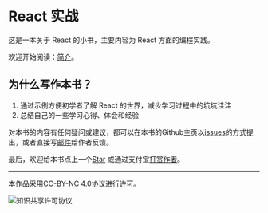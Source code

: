 # React 实战

这是一本关于 React 的小书，主要内容为 React 方面的编程实践。

欢迎开始阅读：[简介](./intro/README.md)。

## 为什么写作本书？

1. 通过示例方便初学者了解 React 的世界，减少学习过程中的坑坑洼洼
2. 总结自己的一些学习心得、体会和经验

对本书的内容有任何疑问或建议，都可以在本书的Github主页以[issues](https://github.com/SFantasy/react-in-action/issues)的方式提出，或者直接写[邮件](mailto:fantasyshao@icloud.com)给作者反馈。

最后，欢迎给本书点上一个[Star](https://github.com/SFantasy/react-in-action) 或通过支付宝[打赏作者](http://blog.fantasy.codes/donate/)。

---

本作品采用[CC-BY-NC 4.0协议](http://creativecommons.org/licenses/by-nc/4.0/)进行许可。

![知识共享许可协议](https://i.creativecommons.org/l/by-nc/4.0/88x31.png)
